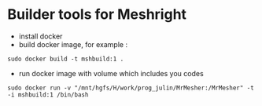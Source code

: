 # Builder tools for Meshright
 - install docker 
 - build docker image, for example :
  ```
  sudo docker build -t mshbuild:1 .
  ```
 - run docker image with volume which includes you codes
  ```
  sudo docker run -v "/mnt/hgfs/H/work/prog_julin/MrMesher:/MrMesher" -t -i mshbuild:1 /bin/bash
  ```
